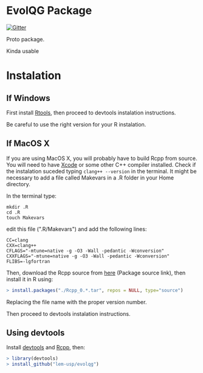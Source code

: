 EvolQG Package
======================

[![Gitter](https://badges.gitter.im/Join%20Chat.svg)](https://gitter.im/lem-usp/evolqg?utm_source=badge&utm_medium=badge&utm_campaign=pr-badge&utm_content=badge)

Proto package.

Kinda usable


Instalation
===========

If Windows
----------

First install [Rtools](http://cran.r-project.org/bin/windows/Rtools/), then proceed to devtools instalation instructions.

Be careful to use the right version for your R instalation.


If MacOS X
-----------

If you are using MacOS X, you will probably have to build Rcpp from source. 
You will need to have [Xcode](https://developer.apple.com/xcode/) or some other C++ compiler installed.
Check if the instalation suceded typing `clang++ --version` in the terminal. It might be necessary to add a file called Makevars in a .R folder in your Home directory.

In the terminal type:

```
mkdir .R
cd .R
touch Makevars
```

edit this file (".R/Makevars") and add the following lines:

```
CC=clang
CXX=clang++
CFLAGS="-mtune=native -g -O3 -Wall -pedantic -Wconversion"
CXXFLAGS="-mtune=native -g -O3 -Wall -pedantic -Wconversion"
FLIBS=-lgfortran
```


Then, download the Rcpp source from [here](http://cran.r-project.org/web/packages/Rcpp/index.html) (Package source link), then install it in R using:

```R
> install.packages("./Rcpp_0.*.tar", repos = NULL, type="source")
```

Replacing the file name with the proper version number.

Then proceed to devtools instalation instructions.

Using devtools
--------------

Install [devtools](http://www.rstudio.com/projects/devtools/) and [Rcpp](http://cran.r-project.org/web/packages/Rcpp/index.html), then:

```R
> library(devtools)
> install_github("lem-usp/evolqg")
```
